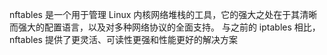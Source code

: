 nftables 是一个用于管理 Linux 内核网络堆栈的工具，它的强大之处在于其清晰而强大的配置语言，以及对多种网络协议的全面支持。 与之前的 iptables 相比，nftables 提供了更灵活、可读性更强和性能更好的解决方案
